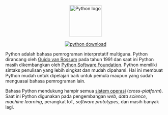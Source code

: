 <p align="center">
  <a href="https://www.python.org/" target="_blank" rel="noopener noreferrer">
    <img height="100" src="https://www.python.org/static/img/python-logo@2x.png" alt="Python logo">
  </a>
</p>
<p align="center">
  <a href="https://www.python.org/ftp/python/3.9.7/python-3.9.7-amd64.exe"><img src="https://img.shields.io/badge/Last%20version-v3.9.7-blue" alt="python download"></a>
</p>

Python adalah bahasa pemrograman interpretatif multiguna. Python dirancang oleh [Guido van Rossum][1] pada tahun 1991 dan saat ini Python masih dikembangkan oleh [Python Software Foundation][2]. Python memiliki sintaks penulisan yang lebih singkat dan mudah dipahami. Hal ini membuat Python mudah untuk dipelajari baik untuk pemula maupun yang sudah menguasai bahasa pemrograman lain.

Bahasa Python mendukung hampir semua [sistem operasi][3] (_cross-platform_). Saat ini Python digunakan pada pengembangan _web_, _data science_, _machine learning_, perangkat IoT, _software prototypes_, dan masih banyak lagi.


[1]: https://id.wikipedia.org/wiki/Guido_van_Rossum
[2]: https://www.python.org/psf/
[3]: https://min.wikipedia.org/wiki/Sistem_operasi
